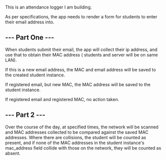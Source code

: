 This is an attendance logger I am building.

As per specifications, the app needs to render a form for students to enter their email address into. 

--- Part One ---
----------------

When students submit their email, the app will collect their ip address, and use that to obtain their MAC address ( students and server will be on same LAN). 

If this is a new email address, the MAC and email address will be saved to the created student instance.

If registered email, but new MAC, the MAC address will be saved to the student instance.

If registered email and registered MAC, no action taken.

--- Part 2 ---
--------------
Over the course of the day, at specified times, the network will be scanned and MAC addresses collected to be compared against the saved MAC addresses. Where there are collisions, the student will be counted as present, and if none of the MAC addresses in the student instance's mac_address field collide with those on the network, they will be counted as absent.
